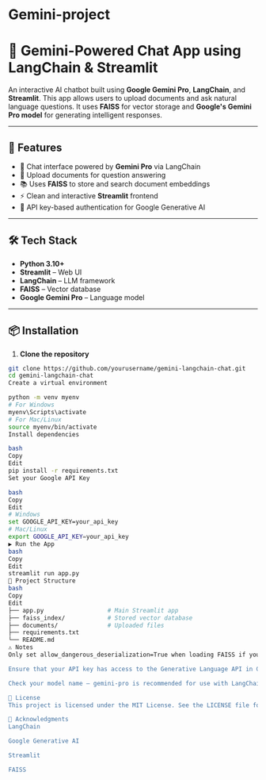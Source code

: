 # Gemini-project

# 🔮 Gemini-Powered Chat App using LangChain & Streamlit

An interactive AI chatbot built using **Google Gemini Pro**, **LangChain**, and **Streamlit**. This app allows users to upload documents and ask natural language questions. It uses **FAISS** for vector storage and **Google's Gemini Pro model** for generating intelligent responses.

---

## 🚀 Features

- 🤖 Chat interface powered by **Gemini Pro** via LangChain  
- 📄 Upload documents for question answering  
- 📚 Uses **FAISS** to store and search document embeddings  
- ⚡ Clean and interactive **Streamlit** frontend  
- 🔐 API key-based authentication for Google Generative AI  

---

## 🛠️ Tech Stack

- **Python 3.10+**
- **Streamlit** – Web UI
- **LangChain** – LLM framework
- **FAISS** – Vector database
- **Google Gemini Pro** – Language model

---

## 📦 Installation

1. **Clone the repository**

```bash
git clone https://github.com/yourusername/gemini-langchain-chat.git
cd gemini-langchain-chat
Create a virtual environment

python -m venv myenv
# For Windows
myenv\Scripts\activate
# For Mac/Linux
source myenv/bin/activate
Install dependencies

bash
Copy
Edit
pip install -r requirements.txt
Set your Google API Key

bash
Copy
Edit
# Windows
set GOOGLE_API_KEY=your_api_key
# Mac/Linux
export GOOGLE_API_KEY=your_api_key
▶️ Run the App
bash
Copy
Edit
streamlit run app.py
📁 Project Structure
bash
Copy
Edit
├── app.py                  # Main Streamlit app
├── faiss_index/            # Stored vector database
├── documents/              # Uploaded files
├── requirements.txt
└── README.md
⚠️ Notes
Only set allow_dangerous_deserialization=True when loading FAISS if you're sure the file is safe.

Ensure that your API key has access to the Generative Language API in Google Cloud Console.

Check your model name — gemini-pro is recommended for use with LangChain.

📄 License
This project is licensed under the MIT License. See the LICENSE file for details.

🙌 Acknowledgments
LangChain

Google Generative AI

Streamlit

FAISS
